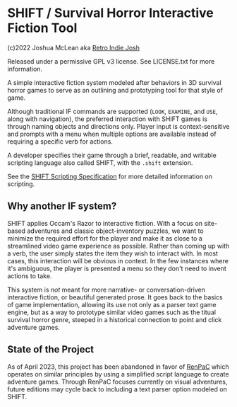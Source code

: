 # SHIFT / Survival Horror Interactive Fiction Tool

(c)2022 Joshua McLean aka [Retro Indie Josh](https://retroindiejosh.itch.io)

Released under a permissive GPL v3 license. See LICENSE.txt for more information.

A simple interactive fiction system modeled after behaviors in 3D survival horror games to serve as an outlining and prototyping tool for that style of game.

Although traditional IF commands are supported (`LOOK`, `EXAMINE`, and `USE`, along with navigation), the preferred interaction with SHIFT games is through naming objects and directions only. Player input is context-sensitive and prompts with a menu when multiple options are available instead of requiring a specific verb for actions.

A developer specifies their game through a brief, readable, and writable scripting language also called SHIFT, with the `.shift` extension.

See the [SHIFT Scripting Specification](doc/ShiftSpec.md) for more detailed information on scripting.


## Why another IF system?

SHIFT applies Occam's Razor to interactive fiction. With a focus on site-based adventures and classic object-inventory puzzles, we want to minimize the required effort for the player and make it as close to a streamlined video game experience as possible. Rather than coming up with a verb, the user simply states the item they wish to interact with. In most cases, this interaction will be obvious in context. In the few instances where it's ambiguous, the player is presented a menu so they don't need to invent actions to take.

This system is *not* meant for more narrative- or conversation-driven interactive fiction, or beautiful generated prose. It goes back to the basics of game implementation, allowing its use not only as a parser text game engine, but as a way to prototype similar video games such as the titual survival horror genre, steeped in a historical connection to point and click adventure games.

## State of the Project

As of April 2023, this project has been abandoned in favor of [RenPaC](https://github.com/RetroIndieJosh/renpac/) which operates on similar principles by using a simplified script language to create adventure games. Through RenPaC focuses currently on visual adventures, future editions may cycle back to including a text parser option modeled on SHIFT.
